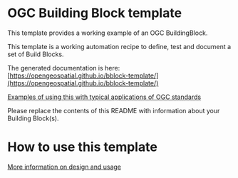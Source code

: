 # OGC Building Block template

This template provides a working example of an OGC BuildingBlock.

This template is a working automation recipe to define, test and document a set of Build Blocks.

The generated documentation is here: [https://opengeospatial.github.io/bblock-template/](https://opengeospatial.github.io/bblock-template/)

[Examples of using this with typical applications of OGC standards](https://github.com/ogcincubator/bblocks-examples)

Please replace the contents of this README with information about your Building Block(s).

# How to use this template

[More information on design and usage](https://github.com/opengeospatial/bblock-template/blob/master/USAGE.md)


